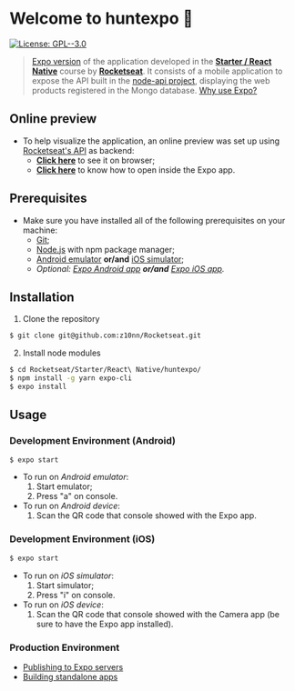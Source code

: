 # Welcome to huntexpo 👋
[![License: GPL--3.0](https://img.shields.io/badge/License-GPL--3.0-yellow.svg)](https://www.gnu.org/licenses/gpl-3.0.en.html)

> [Expo version](https://expo.io/) of the application developed in the **[Starter / React Native](https://rocketseat.com.br/starter)** course by **[Rocketseat](https://rocketseat.com.br/)**.
> It consists of a mobile application to expose the API built in the [node-api project](https://z10nn.github.io/Rocketseat/Starter/NodeJS/node-api/), displaying the web products registered in the Mongo database.
> [Why use Expo?](https://docs.expo.io/workflow/already-used-react-native/)

## Online preview
* To help visualize the application, an online preview was set up using [Rocketseat's API](https://rocketseat-node.herokuapp.com/api/products) as backend:
  * **[Click here](https://snack.expo.io/@z10n/1f4916)** to see it on browser;
  * **[Click here](https://expo.io/@z10n/huntexpo)** to know how to open inside the Expo app.

## Prerequisites
* Make sure you have installed all of the following prerequisites on your machine:
  * [Git](https://git-scm.com/downloads);
  * [Node.js](https://nodejs.org/en/download/) with npm package manager;
  * [Android emulator](https://react-native.rocketseat.dev/android/emulador) **or/and** [iOS simulator](https://react-native.rocketseat.dev/ios/macos);
  * *Optional: [Expo Android app](https://play.google.com/store/apps/details?id=host.exp.exponent) **or/and** [Expo iOS app](https://apps.apple.com/us/app/expo-client/id982107779).*

## Installation
1. Clone the repository
```sh
$ git clone git@github.com:z10nn/Rocketseat.git
```
2. Install node modules
```sh
$ cd Rocketseat/Starter/React\ Native/huntexpo/
$ npm install -g yarn expo-cli
$ expo install
```

## Usage
### Development Environment (Android)
```sh
$ expo start
```
* To run on *Android emulator*:
  1. Start emulator;
  1. Press "a" on console.
* To run on *Android device*:
  1. Scan the QR code that console showed with the Expo app.

### Development Environment (iOS)
```sh
$ expo start
```
* To run on *iOS simulator*:
  1. Start simulator;
  1. Press "i" on console.
* To run on *iOS device*:
  1. Scan the QR code that console showed with the Camera app (be sure to have the Expo app installed).

### Production Environment
* [Publishing to Expo servers](https://docs.expo.io/workflow/publishing/)
* [Building standalone apps](https://docs.expo.io/distribution/building-standalone-apps/)